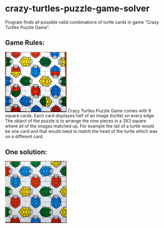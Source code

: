 # crazy-turtles-puzzle-game-solver
Program finds all possible valid combinations of turtle cards in game "Crazy Turtles Puzzle Game".

## Game Rules:
<img src="photos/turtles.jpg" width="200">
Crazy Turtles Puzzle Game comes with 9 square cards. Each card displayes half of an image (turtle) on every edge. 
The object of the puzzle is to arrange the nine pieces in a 3X3 square where all of the images matched up. 
For example the tail of a turtle would be one card and that would need to match the head of the turtle which was on a different card.

## One solution:
<img src="photos/solved.jpg" width="200">


